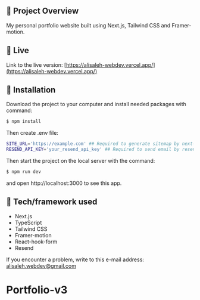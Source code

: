 ## 🎉 Project Overview

My personal portfolio website built using Next.js, Tailwind CSS and Framer-motion.

## 📍 Live

Link to the live version: [https://alisaleh-webdev.vercel.app/](https://alisaleh-webdev.vercel.app/)

## 💾 Installation

Download the project to your computer and install needed packages with command:

```bash
$ npm install
```


Then create .env file:

```bash
SITE_URL='https://example.com' ## Required to generate sitemap by next-sitemap
RESEND_API_KEY='your_resend_api_key' ## Required to send email by resend
```

Then start the project on the local server with the command:

```bash
$ npm run dev
```

and open http://localhost:3000 to see this app.

## 🔧 Tech/framework used

- Next.js
- TypeScript
- Tailwind CSS
- Framer-motion
- React-hook-form
- Resend

If you encounter a problem, write to this e-mail address: [alisaleh.webdev@gmail.com](mailto:alisaleh.webdev@gmail.com)

# Portfolio-v3
